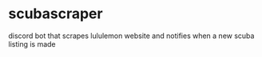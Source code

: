 # scubascraper

discord bot that scrapes lululemon website and notifies when a new scuba listing is made